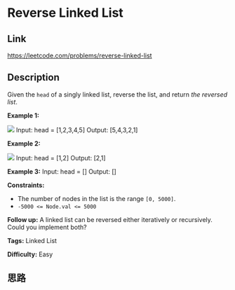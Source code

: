 # Reverse Linked List

## Link

https://leetcode.com/problems/reverse-linked-list


## Description

Given the `head` of a singly linked list, reverse the list, and return _the
reversed list_.



**Example 1:**

![](https://assets.leetcode.com/uploads/2021/02/19/rev1ex1.jpg)
            Input: head = [1,2,3,4,5]    Output: [5,4,3,2,1]    

**Example 2:**

![](https://assets.leetcode.com/uploads/2021/02/19/rev1ex2.jpg)
            Input: head = [1,2]    Output: [2,1]    

**Example 3:**
            Input: head = []    Output: []    



**Constraints:**

  * The number of nodes in the list is the range `[0, 5000]`.
  * `-5000 <= Node.val <= 5000`



**Follow up:** A linked list can be reversed either iteratively or
recursively. Could you implement both?


**Tags:** Linked List

**Difficulty:** Easy

## 思路

[title]: https://leetcode.com/problems/reverse-linked-list
